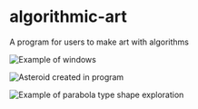 # algorithmic-art
A program for users to make art with algorithms


![Example of windows](https://i.imgur.com/RDSvLri.png)


![Asteroid created in program](https://i.imgur.com/Y5s0HsE.png)


![Example of parabola type shape exploration](https://i.imgur.com/3W7rwNH.png)
